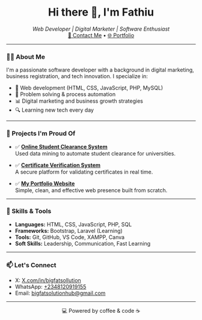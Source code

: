 <h1 align="center">Hi there 👋, I'm Fathiu</h1>
<p align="center">
  <i>Web Developer | Digital Marketer | Software Enthusiast</i><br>
  <a href="mailto:bigfatsolutionhub@gmail.com">📧 Contact Me</a> • 
  <a href="https://your-website.com" target="_blank">🌐 Portfolio</a>
</p>

---

### 👨‍💻 About Me
I'm a passionate software developer with a background in digital marketing, business registration, and tech innovation. I specialize in:

- 🔧 Web development (HTML, CSS, JavaScript, PHP, MySQL)
- 🧠 Problem solving & process automation
- 📊 Digital marketing and business growth strategies
- 🔍 Learning new tech every day

---

### 🔨 Projects I'm Proud Of

- ✅ **[Online Student Clearance System](https://github.com/yourusername/clearance-system)**  
  Used data mining to automate student clearance for universities.

- ✅ **[Certificate Verification System](https://github.com/yourusername/cert-verify)**  
  A secure platform for validating certificates in real time.

- ✅ **[My Portfolio Website](https://yourusername.github.io/portfolio)**  
  Simple, clean, and effective web presence built from scratch.

---

### 🚀 Skills & Tools

- **Languages:** HTML, CSS, JavaScript, PHP, SQL  
- **Frameworks:** Bootstrap, Laravel (Learning)  
- **Tools:** Git, GitHub, VS Code, XAMPP, Canva  
- **Soft Skills:** Leadership, Communication, Fast Learning

---

### 📫 Let's Connect
- X: [X.com/in/bigfatsollution](#)
- WhatsApp: [+2348120919155](#)
- Email: [bigfatsolutionhub@gmail.com](mailto:bigfatsolutionhub@gmail.com)

---

<p align="center">💻 Powered by coffee & code ☕</p>

